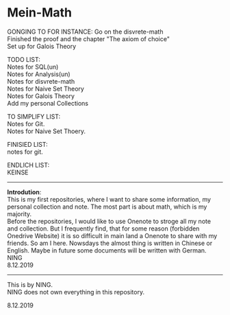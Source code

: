 # Mein-Math  

GONGING TO FOR INSTANCE:
Go on the disvrete-math  
Finished the proof and the chapter "The axiom of choice"  
Set up for Galois Theory  

TODO LIST:  
Notes for SQL(un)  
Notes for Analysis(un)  
Notes for disvrete-math  
Notes for Naive Set Theory  
Notes for Galois Theory  
Add my personal Collections

TO SIMPLIFY LIST:  
Notes for Git.  
Notes for Naive Set Thoery.  

FINISIED LIST:  
notes for git.  

ENDLICH LIST:  
KEINSE  

---

**Introdution**:  
This is my first repositories, where I want to share some information, my personal collection and note. The most part is about math, which is my majority.  
Before the repositories, I would like to use Onenote to stroge all my note and collection. But I frequently find, that for some reason (forbidden Onedrive Website) it is so difficult in main land a Onenote to share with my friends. So am I here.
Nowsdays the almost thing is written in Chinese or English. Maybe in future some documents will be written with German.  
NING  
8.12.2019  

---

This is by NING.  
NING does not own everything in this repository.

8.12.2019

